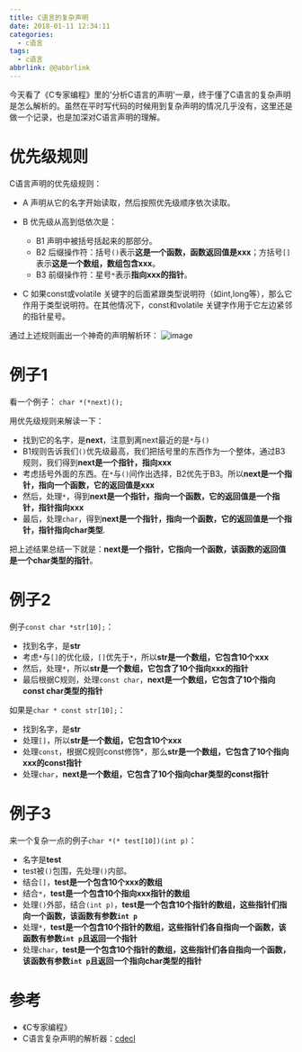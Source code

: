 ```yaml
---
title: C语言的复杂声明
date: 2018-01-11 12:34:11
categories:
  - c语言
tags: 
  - c语言
abbrlink: @@abbrlink
---
```


今天看了《C专家编程》里的'分析C语言的声明'一章，终于懂了C语言的复杂声明是怎么解析的。虽然在平时写代码的时候用到复杂声明的情况几乎没有，这里还是做一个记录，也是加深对C语言声明的理解。

# 优先级规则

C语言声明的优先级规则：

- A  声明从它的名字开始读取，然后按照优先级顺序依次读取。

- B  优先级从高到低依次是：
    - B1  声明中被括号括起来的那部分。
    - B2  后缀操作符：括号`()`表示**这是一个函数，函数返回值是xxx**；方括号`[]`表示**这是一个数组，数组包含xxx**。
    - B3  前缀操作符：星号`*`表示**指向xxx的指针**。

- C  如果const或volatile 关键字的后面紧跟类型说明符（如int,long等），那么它作用于类型说明符。在其他情况下，const和volatile 关键字作用于它左边紧邻的指针星号。

通过上述规则画出一个神奇的声明解析环：
![image](http://oxnimkw03.bkt.clouddn.com/C_declaration.png)

# 例子1

看一个例子：
`char *(*next)();`

用优先级规则来解读一下：

- 找到它的名字，是**next**，注意到离next最近的是`*`与`()`
- B1规则告诉我们`()`优先级最高，我们把括号里的东西作为一个整体，通过B3规则，我们得到**next是一个指针，指向xxx**
- 考虑括号外面的东西。在`*`与`()`间作出选择，B2优先于B3。所以**next是一个指针，指向一个函数，它的返回值是xxx**
- 然后，处理`*`，得到**next是一个指针，指向一个函数，它的返回值是一个指针，指针指向xxx**
- 最后，处理`char`，得到**next是一个指针，指向一个函数，它的返回值是一个指针，指针指向char类型**.

把上述结果总结一下就是：**next是一个指针，它指向一个函数，该函数的返回值是一个char类型的指针**。

# 例子2

例子`const char *str[10];`：

- 找到名字，是**str**
- 考虑`*`与`[]`的优化级，`[]`优先于`*`，所以**str是一个数组，它包含10个xxx**
- 然后，处理`*`，所以**str是一个数组，它包含了10个指向xxx的指针**
- 最后根据C规则，处理`const char`，**next是一个数组，它包含了10个指向const char类型的指针**

如果是`char * const str[10];`：
- 找到名字，是**str**
- 处理`[]`，所以**str是一个数组，它包含10个xxx**
- 处理`const`，根据C规则const修饰*，那么**str是一个数组，它包含了10个指向xxx的const指针**
- 处理`char`，**next是一个数组，它包含了10个指向char类型的const指针**

# 例子3

来一个复杂一点的例子`char *(* test[10])(int p)`：

- 名字是**test**
- test被`()`包围，先处理`()`内部。
- 结合`[]`，**test是一个包含10个xxx的数组**
- 结合`*`，**test是一个包含10个指向xxx指针的数组**
- 处理`()`外部，结合`(int p)`，**test是一个包含10个指针的数组，这些指针们指向一个函数，该函数有参数`int p`**
- 处理`*`，**test是一个包含10个指针的数组，这些指针们各自指向一个函数，该函数有参数`int p`且返回一个指针**
- 处理`char`，**test是一个包含10个指针的数组，这些指针们各自指向一个函数，该函数有参数`int p`且返回一个指向char类型的指针**

# 参考

- 《C专家编程》
- C语言复杂声明的解析器：[cdecl](https://cdecl.org/)
